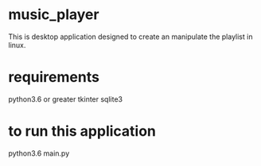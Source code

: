 # music_player
This is desktop application designed to create an manipulate the playlist in linux.

# requirements
python3.6 or greater
tkinter
sqlite3

# to run this application 
python3.6 main.py
